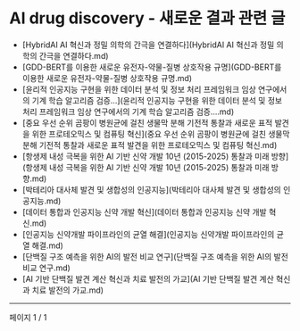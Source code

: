 # AI drug discovery - 새로운 결과 관련 글

- [HybridAI AI 혁신과 정밀 의학의 간극을 연결하다](HybridAI AI 혁신과 정밀 의학의 간극을 연결하다.md)
- [GDD-BERT를 이용한 새로운 유전자-약물-질병 상호작용 규명](GDD-BERT를 이용한 새로운 유전자-약물-질병 상호작용 규명.md)
- [윤리적 인공지능 구현을 위한 데이터 분석 및 정보 처리 프레임워크 임상 연구에서의 기계 학습 알고리즘 검증…](윤리적 인공지능 구현을 위한 데이터 분석 및 정보 처리 프레임워크 임상 연구에서의 기계 학습 알고리즘 검증….md)
- [중요 우선 순위 곰팡이 병원균에 걸친 생물막 분해 기전적 통찰과 새로운 표적 발견을 위한 프로테오믹스 및 컴퓨팅 혁신](중요 우선 순위 곰팡이 병원균에 걸친 생물막 분해 기전적 통찰과 새로운 표적 발견을 위한 프로테오믹스 및 컴퓨팅 혁신.md)
- [항생제 내성 극복을 위한 AI 기반 신약 개발 10년 (2015-2025) 통찰과 미래 방향](항생제 내성 극복을 위한 AI 기반 신약 개발 10년 (2015-2025) 통찰과 미래 방향.md)
- [박테리아 대사체 발견 및 생합성의 인공지능](박테리아 대사체 발견 및 생합성의 인공지능.md)
- [데이터 통합과 인공지능 신약 개발 혁신](데이터 통합과 인공지능 신약 개발 혁신.md)
- [인공지능 신약개발 파이프라인의 균열 해결](인공지능 신약개발 파이프라인의 균열 해결.md)
- [단백질 구조 예측을 위한 AI의 발전 비교 연구](단백질 구조 예측을 위한 AI의 발전 비교 연구.md)
- [AI 기반 단백질 발견 계산 혁신과 치료 발전의 가교](AI 기반 단백질 발견 계산 혁신과 치료 발전의 가교.md)

---
페이지 1 / 1